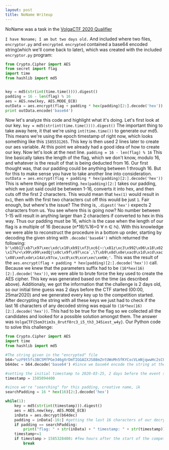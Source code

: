 ```yaml
---
layout: post
title: NoName Writeup
---
```


NoName was a task in the [VolgaCTF 2020 Qualifier](https://ctftime.org/event/933)

```I have Noname; I am but two days old.```
And included where two files, ```encryptor.py``` and ```encrypted```.
```encrypted``` contained a base64 encoded string(which we'll come back to later), which was created with the included ```encryptor.py``` program:
```python
from Crypto.Cipher import AES
from secret import flag
import time
from hashlib import md5


key = md5(str(int(time.time()))).digest()
padding = 16 - len(flag) % 16
aes = AES.new(key, AES.MODE_ECB)
outData = aes.encrypt(flag + padding * hex(padding)[2:].decode('hex'))
print outData.encode('base64')
```

Now let's analyze this code and highlight what it's doing. Let's first look at our key.
```key = md5(str(int(time.time()))).digest()```
The important thing to take away here, it that we're using ```int(time.time())``` to generate our md5.
This means we're using the epoch timestamp of right now, which looks something like this ```1585531265```.
This key is then used 2 lines later to create our aes variable. At this point we already had a good idea of how to create our key.
Now let's look at the next line.
```padding = 16 - len(flag) % 16```
This line basically takes the length of the flag, which we don't know, modulo 16, and whatever is the result of that is being deducted from 16.
Our first thought was, that our padding could be anything between 1 through 16. But for this to make sense you have to take another line into consideration.
```outData = aes.encrypt(flag + padding * hex(padding)[2:].decode('hex'))```
This is where things get interesting. ```hex(padding)[2:]``` takes our padding, which we just said could be between 1-16, converts it into hex, and then cuts off the first 2 characters.
This would mean that ```hex(1)``` would result in ```0x1```, then with the first two characters cut off this would be just ```1```.
Fair enough, but where's the issue?
The thing is, ```.digest('hex')``` expects 2 characters from us. You see where this is going now? No number between 1-15 will result in anything larger than 2 characters if converted to hex in this way.
Thus our padding must be 16, which is the case when the length of our flag is a multiple of 16 (because (n*16)%16=0 &forall; n &isin; &Nopf;).
With this knowledge we were able to reconstruct the procedure in a bottom up order, starting by decoding the given string with ```.decode('base64')``` which returned the following: ```b'\xbb1}\xb7\x97\xec\xdc\x10\xb91\xf3\xc6{~:\x81z\xc3\x992\x06\x18\x02\x17%/<\x99\x99\xedQj\x0c\x9f\x97\xca`,\T\xb9\x8d\x8e\xac0\x1d\xcd\xac\x08\xed\xde\x14a\x97cw,\xc0\xc9\xce\xec\xe6W;'```. This was the result of the ```aes.encrypt(flag + padding * hex(padding)[2:].decode('hex'))``` call. Because we knew that the parameters suffix had to be ```(16*hex(16)[2:].decode('hex'))```, we were able to brute force the key used to create the AES cipher.
This key was generated based on the time (as described above). Additionaly, we got the information that the challenge is 2 days old, so our initial time guess was 2 days before the CTF started (00:00, 25mar2020) and we generated every key up to the competition started. After decrypting the string with all these keys we just had to check if the last 16 characters of any decoded string was equal to ```(16*hex(16)[2:].decode('hex'))```. This had to be true for the flag so we collected all the candidates and looked for a possible solution amongst them. The answer was ```VolgaCTF{5om3tim3s_8rutf0rc3_i5_th3_345iest_w4y}```.
Our Python code to solve this challenge:
 
```python
from Crypto.Cipher import AES
import time
from hashlib import md5

#The string given in the "encrypted" file
b64="uzF9t5fs3BC5MfPGe346gXrDmTIGGAIXJS88mZntUWoMn5fKYCxcVLmNjqwwHc2sCO3eFGGXY3cswMnO7OZXOw=="
b64dec = b64.decode('base64') #Since we base64 encode the string at the end of encryptor.py

#setting the initial timestamp to 2020-03-25, 2 days before the event started
timestamp = 1585094400

#since we're "searching" for this padding, creative name, ik
searchPadding = 16 * hex(16)[2:].decode('hex')

while(1):
	key = md5(str(int(timestamp))).digest()
	aes = AES.new(key, AES.MODE_ECB)
	inData = aes.decrypt(b64dec)
	padding = inData[-16:] #getting the last 16 characters of our decrypted string
	if padding == searchPadding:
		print("flag: " + str(inData) + " timestamp: " + str(timestamp))
	timestamp+=1
	if timestamp > 1585328400: #few hours after the start of the competition
		break
```
